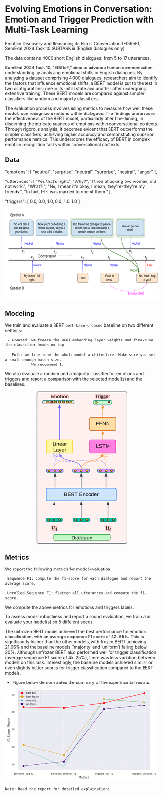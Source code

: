 # Evolving Emotions in Conversation: Emotion and Trigger Prediction with Multi-Task Learning
Emotion Discovery and Reasoning its Flip in Conversation (EDiReF), SemEval 2024 Task 10 SUBTASK iii (English dialogues only) 

The data contains 4000 short English dialogues: from 5 to 17 utterances.

SemEval 2024 Task 10, “EDiReF,” aims to advance human communication understanding by analyzing emotional shifts in English dialogues. By analyzing a dataset comprising 4,000 dialogues, researchers aim to identify the factors that influence emotional shifts, a BERT model is put to the test in two configurations: one in its initial state and another after undergoing extensive training. These BERT models are compared against simpler classifiers like random and majority classifiers. 

The evaluation process involves using metrics to measure how well these models can recognize emotions within dialogues. The findings underscore the effectiveness of the BERT model, particularly after fine-tuning, in discerning the intricate nuances of emotions within conversational contexts. Through rigorous analysis, it becomes evident that BERT outperforms the simpler classifiers, achieving higher accuracy and demonstrating superior performance metrics. This underscores the efficacy of BERT in complex emotion recognition tasks within conversational contexts.

## Data
"emotions":
[
   "neutral",
   "surprise",
   "neutral",
   "surprise",
   "neutral",
   "anger"
],

"utterances":
[
   "Yes that's right.",
   "Why?",
   "I tired attacking two women, did not work.",
   "What?!",
   "No, I mean it's okay, I mean, they're-they're my friends.",
   "In fact, I-I-I was married to one of them."
],

"triggers":
[
   0.0,
   0.0,
   1.0,
   0.0,
   1.0,
   1.0
]
<p align="center">
    <img src="imgs/efr-eg-2.png", style="width: 600px; height: 300px;"/></center>
</p>


## Modeling

We train and evaluate a BERT `bert-base-uncased` baseline on two different settings:

     - Freezed: we freeze the BERT embedding layer weights and fine-tune the classifier heads on top
     
     - Full: we fine-tune the whole model architecture. Make sure you set a small enough batch size. 
                We recommend 1.

We also evaluate a random and a majority classifier for emotions and triggers and report a comparison with the selected model(s) and the baselines.
<p align="center">
    <img src="imgs/model.png", style="width: 300px; height: 500px;"/></center>
</p>

## Metrics

We report the following metrics for model evaluation.

     Sequence F1: compute the f1-score for each dialogue and report the average score.

     Unrolled Sequence F1: flatten all utterances and compute the f1-score.

We compute the above metrics for emotions and triggers labels.

To assess model robustness and report a sound evaluation, we train and evaluate your model(s) on 5 different seeds.

The unfrozen BERT model achieved the best performance for emotion classification, with an average sequence F1 score of 42. 65%. This is significantly higher than the other models, with frozen BERT achieving 21.06% and the baseline models (’majority’ and ’uniform’) falling below 20%. Although unfrozen BERT also performed well for trigger classification (average sequence F1 score of 45. 25%), there was less variation between models on this task. Interestingly, the baseline models achieved similar or even slightly better scores for trigger classification compared to the BERT models.

* Figure below demonstrates the summary of the experimantal results.
<p align="center">
    <img src="imgs/comparison.png", style="width: 500px; height: 300px;"/></center>
</p>

    Note: Read the report for detailed explainations



